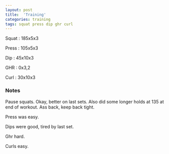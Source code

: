 ```yaml
---
layout: post
title:  'Training'
categories: training
tags: squat press dip ghr curl
---
```


Squat       :   185x5x3

Press       :   105x5x3

Dip         :   45x10x3

GHR         :   0x3,2

Curl        :   30x10x3

### Notes

Pause squats. Okay, better on last sets. Also did some longer holds at 135 at end of
workout. Ass back, keep back tight.

Press was easy.

Dips were good, tired by last set.

Ghr hard.

Curls easy.
